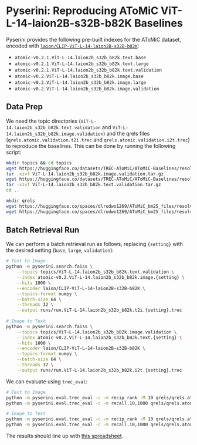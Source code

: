 # Pyserini: Reproducing AToMiC ViT-L-14-laion2B-s32B-b82K Baselines

Pyserini provides the following pre-built indexes for the AToMiC dataset, encoded with [`laion/CLIP-ViT-L-14-laion2B-s32B-b82K`](https://huggingface.co/laion/CLIP-ViT-L-14-laion2B-s32B-b82K):
- `atomic-v0.2.1.ViT-L-14.laion2b_s32b_b82k.text.base`
- `atomic-v0.2.1.ViT-L-14.laion2b_s32b_b82k.text.large`
- `atomic-v0.2.1.ViT-L-14.laion2b_s32b_b82k.text.validation`
- `atomic-v0.2.ViT-L-14.laion2b_s32b_b82k.image.base`
- `atomic-v0.2.ViT-L-14.laion2b_s32b_b82k.image.large`
- `atomic-v0.2.ViT-L-14.laion2b_s32b_b82k.image.validation`

## Data Prep
We need the topic directories (`ViT-L-14.laion2b_s32b_b82k.text.validation` and `ViT-L-14.laion2b_s32b_b82k.image.validation`) and the qrels files (`qrels.atomic.validation.t2i.trec` and `qrels.atomic.validation.i2t.trec`) to reproduce the baselines. This can be done by running the following script:

```bash
mkdir topics && cd topics
wget https://huggingface.co/datasets/TREC-AToMiC/AToMiC-Baselines/resolve/main/topics/ViT-L-14.laion2b_s32b_b82k.image.validation.tar.gz
tar -xzvf ViT-L-14.laion2b_s32b_b82k.image.validation.tar.gz
wget https://huggingface.co/datasets/TREC-AToMiC/AToMiC-Baselines/resolve/main/topics/ViT-L-14.laion2b_s32b_b82k.text.validation.tar.gz
tar -xzvf ViT-L-14.laion2b_s32b_b82k.text.validation.tar.gz
cd ..

mkdir qrels
wget https://huggingface.co/spaces/dlrudwo1269/AToMiC_bm25_files/resolve/main/qrels/qrels.atomic.validation.i2t.trec -P qrels
wget https://huggingface.co/spaces/dlrudwo1269/AToMiC_bm25_files/resolve/main/qrels/qrels.atomic.validation.t2i.trec -P qrels
```

## Batch Retrieval Run
We can perform a batch retrieval run as follows, replacing `{setting}` with the desired setting (`base`, `large`, `validation`):
```bash
# Text to Image
python -m pyserini.search.faiss \
    --topics topics/ViT-L-14.laion2b_s32b_b82k.text.validation \
    --index atomic-v0.2.ViT-L-14.laion2b_s32b_b82k.image.{setting} \
    --hits 1000 \
    --encoder laion/CLIP-ViT-L-14-laion2B-s32B-b82K \
    --topics-format numpy \
    --batch-size 64 \
    --threads 32 \
    --output runs/run.ViT-L-14.laion2b_s32b_b82k.t2i.{setting}.trec
  
# Image to Text
python -m pyserini.search.faiss \
    --topics topics/ViT-L-14.laion2b_s32b_b82k.image.validation \
    --index atomic-v0.2.ViT-L-14.laion2b_s32b_b82k.text.{setting} \
    --hits 1000 \
    --encoder laion/CLIP-ViT-L-14-laion2B-s32B-b82K \
    --topics-format numpy \
    --batch-size 64 \
    --threads 32 \
    --output runs/run.ViT-L-14.laion2b_s32b_b82k.i2t.{setting}.trec
```

We can evaluate using `trec_eval`:
```bash
# Text to Image
python -m pyserini.eval.trec_eval -c -m recip_rank -M 10 qrels/qrels.atomic.validation.t2i.trec runs/run.ViT-L-14.laion2b_s32b_b82k.t2i.{setting}.trec
python -m pyserini.eval.trec_eval -c -m recall.10,1000 qrels/qrels.atomic.validation.t2i.trec runs/run.ViT-L-14.laion2b_s32b_b82k.t2i.{setting}.trec

# Image to Text
python -m pyserini.eval.trec_eval -c -m recip_rank -M 10 qrels/qrels.atomic.validation.i2t.trec runs/run.ViT-L-14.laion2b_s32b_b82k.i2t.{setting}.trec
python -m pyserini.eval.trec_eval -c -m recall.10,1000 qrels/qrels.atomic.validation.i2t.trec runs/run.ViT-L-14.laion2b_s32b_b82k.i2t.{setting}.trec
```

The results should line up with [this spreadsheet](https://docs.google.com/spreadsheets/d/1wSi_79Qx3GA1WAirwvoapiWJ4m2bPRM_rtUWRZ2qRIo).